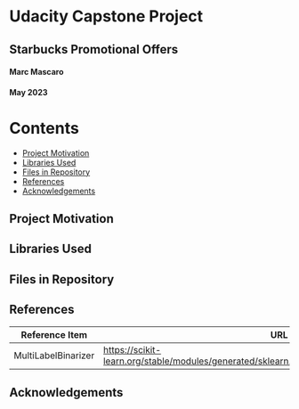 # Udacity Capstone Project
## Starbucks Promotional Offers
#### Marc Mascaro
#### May 2023

# Contents
* [Project Motivation](#project-motivation)
* [Libraries Used](#libraries-used)
* [Files in Repository](#files-in-repository)
* [References](#references)
* [Acknowledgements](#acknowledgements)

## Project Motivation

## Libraries Used

## Files in Repository

## References

| Reference Item      | URL                         |
|---------------------|-----------------------------|
| MultiLabelBinarizer | https://scikit-learn.org/stable/modules/generated/sklearn.preprocessing.MultiLabelBinarizer.html

## Acknowledgements

